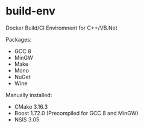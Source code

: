 # build-env
Docker Build/CI Enviromnent for C++/VB.Net

Packages:
- GCC 8
- MinGW
- Make
- Mono
- NuGet
- Wine

Manually installed:
- CMake 3.16.3
- Boost 1.72.0 (Precompiled for GCC 8 and MinGW)
- NSIS 3.05
